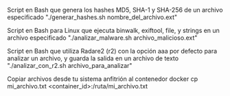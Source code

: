 Script en Bash que genera los hashes MD5, SHA-1 y SHA-256 de un archivo especificado
"./generar_hashes.sh nombre_del_archivo.ext"

Script en Bash para Linux que ejecuta binwalk, exiftool, file, y strings en un archivo especificado
"./analizar_malware.sh archivo_malicioso.ext"

 Script en Bash que utiliza Radare2 (r2) con la opción aaa por defecto para analizar un archivo, y guarda la salida en un archivo de texto
"./analizar_con_r2.sh archivo_para_analizar"

Copiar archivos desde tu sistema anfitrión al contenedor
docker cp mi_archivo.txt <container_id>:/ruta/mi_archivo.txt
